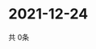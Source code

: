 # 2021-12-24
  共 0条

  <!-- BEGIN -->
  <!-- 最后更新时间Fri Dec 24 2021 09:05:00 GMT+0000 (Coordinated Universal Time) -->
  
  <!-- END -->
  
  